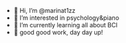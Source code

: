 - 👋 Hi, I’m @marinat1zz
- 👀 I’m interested in psychology&piano
- 🌱 I’m currently learning all about BCI
- 💞️ good good work, day day up!

<!---
marinat1zz/marinat1zz is a ✨ special ✨ repository because its `README.md` (this file) appears on your GitHub profile.
You can click the Preview link to take a look at your changes.
--->
